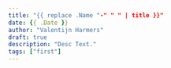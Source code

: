 ```yaml
---
title: "{{ replace .Name "-" " " | title }}"
date: {{ .Date }}
author: "Valentijn Harmers"
draft: true
description: "Desc Text."
tags: ["first"]
---
```


